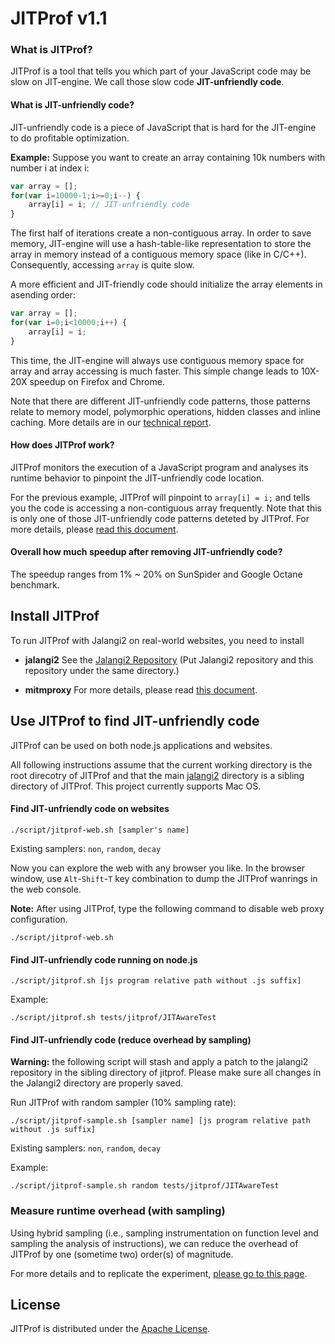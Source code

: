 JITProf v1.1
=====================
### What is JITProf?

JITProf is a tool that tells you which part of your JavaScript code may be slow on JIT-engine. We call those slow code **JIT-unfriendly code**.

#### What is JIT-unfriendly code?

JIT-unfriendly code is a piece of JavaScript that is hard for the JIT-engine to do profitable optimization.

**Example:** Suppose you want to create an array containing 10k numbers with number i at index i:

```javascript
var array = [];
for(var i=10000-1;i>=0;i--) {
	array[i] = i; // JIT-unfriendly code
}
```

The first half of iterations create a non-contiguous array.
In order to save memory, JIT-engine will use a hash-table-like representation to store the array
in memory instead of a contiguous memory space (like in C/C++). Consequently, accessing ```array``` is quite slow.

A more efficient and JIT-friendly code should initialize the array elements in asending order:

```javascript
var array = [];
for(var i=0;i<10000;i++) {
	array[i] = i;
}
```

This time, the JIT-engine will always use contiguous memory space for array and array accessing is much faster.
This simple change leads to 10X-20X speedup on Firefox and Chrome.

Note that there are different JIT-unfriendly code patterns, those patterns relate to memory model, polymorphic operations, hidden classes and inline caching. More details are in our [technical report](docs/TR.md).

#### How does JITProf work?

JITProf monitors the execution of a JavaScript program and analyses its runtime behavior to pinpoint the JIT-unfriendly code location.

For the previous example, JITProf will pinpoint to ```array[i] = i;``` and tells you the code is accessing a non-contiguous array
frequently. Note that this is only one of those JIT-unfriendly code patterns deteted by JITProf. 
For more details, please [read this document](docs/TR.md).

#### Overall how much speedup after removing JIT-unfriendly code?

The speedup ranges from 1% ~ 20% on SunSpider and Google Octane benchmark.


Install JITProf
---------------

To run JITProf with Jalangi2 on real-world websites, you need to install
	
 * **jalangi2** See the [Jalangi2 Repository](https://github.com/Samsung/jalangi2)
 (Put Jalangi2 repository and this repository under the same directory.)

 * **mitmproxy** For more details, please read [this document](docs/mitmproxy_install.md).

Use JITProf to find JIT-unfriendly code
---------------------------------------

JITProf can be used on both node.js applications and websites.

All following instructions assume that the current working directory is the root direcotry of JITProf and that the main [jalangi2](https://github.com/Samsung/jalangi2) directory is a sibling directory of JITProf. This project currently supports Mac OS.

#### Find JIT-unfriendly code on websites

```
./script/jitprof-web.sh [sampler's name]
```

Existing samplers: ```non```, ```random```, ```decay```


Now you can explore the web with any browser you like.
In the browser window, use ```Alt```-```Shift```-```T``` key combination to dump
the JITProf wanrings in the web console.

**Note:** After using JITProf, type the following command to disable web proxy configuration. 
```
./script/jitprof-web.sh
```

#### Find JIT-unfriendly code running on node.js

```
./script/jitprof.sh [js program relative path without .js suffix]
```

Example:

```
./script/jitprof.sh tests/jitprof/JITAwareTest
```

#### Find JIT-unfriendly code (reduce overhead by sampling)

**Warning:** the following script will stash and apply a patch to the jalangi2 repository in the sibling directory of jitprof. Please make sure all changes in the Jalangi2 directory are properly saved.

Run JITProf with random sampler (10% sampling rate):

```
./script/jitprof-sample.sh [sampler name] [js program relative path without .js suffix]
```

Existing samplers: ```non```, ```random```, ```decay```

Example:

```
./script/jitprof-sample.sh random tests/jitprof/JITAwareTest
```


### Measure runtime overhead (with sampling)

Using hybrid sampling (i.e., sampling instrumentation on function level and sampling the analysis of instructions),
we can reduce the overhead of JITProf by one (sometime two) order(s) of magnitude.

For more details and to replicate the experiment, [please go to this page](exp/hybrid_sampling_exp).

License
-------

JITProf is distributed under the [Apache License](http://www.apache.org/licenses/LICENSE-2.0.html).
